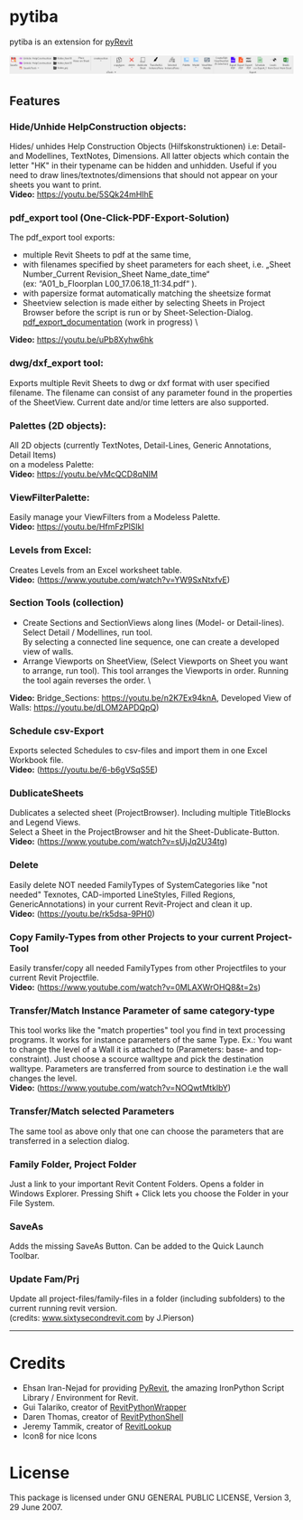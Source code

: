 # pytiba
pytiba is an extension for [pyRevit](http://eirannejad.github.io/pyRevit/)

![](https://github.com/tillbaum/pytiba/blob/master/pytiba%20documentation/pytiba.png)

## Features
### Hide/Unhide HelpConstruction objects:
Hides/ unhides Help Construction Objects (Hilfskonstruktionen) i.e: Detail- and Modellines, TextNotes, Dimensions. 
All latter objects which contain the letter "HK" in their typename can be hidden and unhidden. 
Useful if you need to draw lines/textnotes/dimensions that should not appear on your sheets you want to print.\
__Video:__ https://youtu.be/5SQk24mHIhE

### pdf_export tool (One-Click-PDF-Export-Solution)
The pdf_export tool exports: 
+   multiple Revit Sheets to pdf at the same time, 
+   with filenames specified by sheet parameters for each sheet, i.e. 
    „Sheet Number_Current Revision_Sheet Name_date_time“ \
    (ex: “A01_b_Floorplan L00_17.06.18_11:34.pdf“ ). 
+   with papersize format automatically matching the sheetsize format 
+   Sheetview selection is made either by selecting Sheets in Project Browser 
    before the script is run or by Sheet-Selection-Dialog. \
[pdf_export_documentation](pdf_export_doc.md) (work in progress) \
    
 __Video:__ https://youtu.be/uPb8Xyhw6hk 

### dwg/dxf_export tool:
Exports multiple Revit Sheets to dwg or dxf format with user specified filename.
The filename can consist of any parameter found in the properties of the SheetView. 
Current date and/or time letters are also supported. 

### Palettes (2D objects):
All 2D objects (currently TextNotes, Detail-Lines, Generic Annotations, Detail Items)\
on a modeless Palette:\
__Video:__ https://youtu.be/vMcQCD8qNIM 

### ViewFilterPalette:
Easily manage your ViewFilters from a Modeless Palette.\
__Video:__ https://youtu.be/HfmFzPlSlkI 

### Levels from Excel:
Creates Levels from an Excel worksheet table.  \
__Video:__ (https://www.youtube.com/watch?v=YW9SxNtxfvE)

### Section Tools (collection)
+ Create Sections and SectionViews along lines (Model- or Detail-lines).  
Select Detail / Modellines, run tool. \
By selecting a connected line sequence, one can create a developed view of walls. 
+ Arrange Viewports on SheetView, (Select Viewports on Sheet you want to arrange, run tool).
This tool arranges the Viewports in order. Running the tool again reverses the order.   \

__Video:__ Bridge_Sections: https://youtu.be/n2K7Ex94knA, Developed View of Walls: https://youtu.be/dLOM2APDQpQ)

### Schedule csv-Export
Exports selected Schedules to csv-files and import them in one Excel Workbook file.  \
__Video:__ (https://youtu.be/6-b6gVSqS5E)

### DublicateSheets
Dublicates a selected sheet (ProjectBrowser). Including multiple TitleBlocks and Legend Views. \
Select a Sheet in the ProjectBrowser and hit the Sheet-Dublicate-Button. \
__Video:__ (https://www.youtube.com/watch?v=sUjJq2U34tg)

### Delete
Easily delete NOT needed FamilyTypes of SystemCategories like "not needed" Texnotes, CAD-imported LineStyles, Filled Regions, GenericAnnotations)
in your current Revit-Project and clean it up.\
__Video:__ (https://youtu.be/rk5dsa-9PH0)

### Copy Family-Types from other Projects to your current Project-Tool
Easily transfer/copy all needed FamilyTypes from other Projectfiles to your current Revit Projectfile.\
__Video:__ (https://www.youtube.com/watch?v=0MLAXWrOHQ8&t=2s)

### Transfer/Match Instance Parameter of same category-type
This tool works like the "match properties" tool you find in text processing programs. It works for instance parameters of the same Type.
Ex.: You want to change the level of a Wall it is attached to (Parameters: base- and top-constraint). 
Just choose a scource walltype and pick the destination walltype. Parameters are transferred from source to destination i.e the 
wall changes the level.\
__Video:__ (https://www.youtube.com/watch?v=NOQwtMtklbY)

### Transfer/Match selected Parameters
The same tool as above only that one can choose the parameters that are transferred in a selection dialog.

### Family Folder, Project Folder
Just a link to your important Revit Content Folders. 
Opens a folder in Windows Explorer. 
Pressing Shift + Click lets you choose the Folder in your File System. 

### SaveAs
Adds the missing SaveAs Button. Can be added to the Quick Launch Toolbar. 

### Update Fam/Prj
Update all project-files/family-files in a folder (including subfolders) to the current running revit version.  
(credits: www.sixtysecondrevit.com by J.Pierson)



-----------------------------------------------------------------------------------------------------
# Credits
+ Ehsan Iran-Nejad for providing [PyRevit](https://github.com/eirannejad/pyRevit), the amazing IronPython Script Library / Environment for Revit. 
+ Gui Talariko, creator of [RevitPythonWrapper](https://revitpythonwrapper.readthedocs.io/en/latest/)
+ Daren Thomas, creator of [RevitPythonShell](https://github.com/architecture-building-systems/revitpythonshell)
+ Jeremy Tammik, creator of [RevitLookup](https://github.com/jeremytammik/RevitLookup)
+ Icon8 for nice Icons

# License
This package is licensed under GNU GENERAL PUBLIC LICENSE, Version 3, 29 June 2007.




